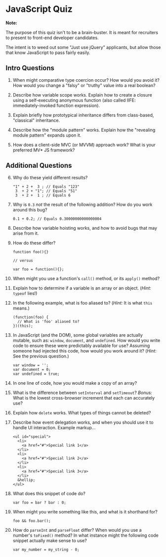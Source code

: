 # JavaScript Quiz

**Note:**

The purpose of this quiz isn't to be a brain-buster. It is meant for recruiters to present to front-end developer candidates.

The intent is to weed out some "Just use jQuery" applicants, but allow those that know JavaScript to pass fairly easily.

## Intro Questions

01. When might comparative type coercion occur? How would you avoid it? How would you change a "falsy" or "truthy" value into a real boolean?

02. Describe how variable scope works. Explain how to create a closure using a self-executing anonymous function (also called IIFE: immediately-invoked function expression).

03. Explain briefly how prototypical inheritance differs from class-based, "classical" inheritance.

04. Describe how the "module pattern" works. Explain how the "revealing module pattern" expands upon it.

05. How does a client-side MVC (or MVVM) approach work? What is your preferred MV* JS framework?

## Additional Questions

06. Why do these yield different results?

        "1" + 2 +  3 ; // Equals "123"
         3  + 2 + "1"; // Equals "51"
         3  + 2 +  1 ; // Equals 6

07. Why is `0.3` *not* the result of the following addition? How do you work around this bug?

        0.1 + 0.2; // Equals 0.30000000000000004

08. Describe how variable hoisting works, and how to avoid bugs that may arise from it.

09. How do these differ?

        function foo(){}

        // versus

        var foo = function(){};

10. When might you use a function's `call()` method, or its `apply()` method?

11. Explain how to determine if a variable is an array or an object. (*Hint:* `typeof` lies!)

12. In the following example, what is foo aliased to? (*Hint:* It is what `this` means.)

        (function(foo) {
          // What is 'foo' aliased to?
        })(this);

13. In JavaScript (and the DOM), some global variables are actually mutable, such as: `window`, `document`, and `undefined`. How would you write code to ensure these were predictably available for use? Assuming someone had injected this code, how would you work around it? (*Hint:* See the previous question.)

        var window = '';
        var document = 0;
        var undefined = true;

14. In one line of code, how you would make a copy of an array?

15. What is the difference between `setInterval` and `setTimeout`? *Bonus:* What is the lowest cross-browser increment that each can accurately use?

16. Explain how `delete` works. What types of things cannot be deleted?

17. Describe how event delegation works, and when you should use it to handle UI interaction. Example markup&hellip;

        <ul id="special">
          <li>
            <a href="#">Special link 1</a>
          </li>
          <li>
            <a href="#">Special link 2</a>
          </li>
          <li>
            <a href="#">Special link 3</a>
          </li>
          &hellip;
        </ul>

18. What does this snippet of code do?

        var foo = bar ? bar : 0;

19. When might you write something like this, and what is it shorthand for?

        foo && foo.bar();

20. How do `parseInt` and `parseFloat` differ? When would you use a number's `toFixed()` method? In what instance might the following code snippet actually make sense to use?

        var my_number = my_string - 0;